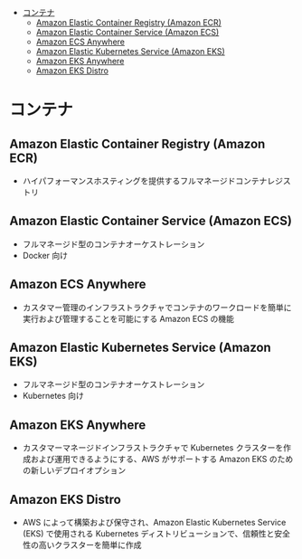 - [コンテナ](#コンテナ)
  - [Amazon Elastic Container Registry (Amazon ECR)](#amazon-elastic-container-registry-amazon-ecr)
  - [Amazon Elastic Container Service (Amazon ECS)](#amazon-elastic-container-service-amazon-ecs)
  - [Amazon ECS Anywhere](#amazon-ecs-anywhere)
  - [Amazon Elastic Kubernetes Service (Amazon EKS)](#amazon-elastic-kubernetes-service-amazon-eks)
  - [Amazon EKS Anywhere](#amazon-eks-anywhere)
  - [Amazon EKS Distro](#amazon-eks-distro)

# コンテナ

## Amazon Elastic Container Registry (Amazon ECR)
* ハイパフォーマンスホスティングを提供するフルマネージドコンテナレジストリ

## Amazon Elastic Container Service (Amazon ECS)
* フルマネージド型のコンテナオーケストレーション
* Docker 向け

## Amazon ECS Anywhere
* カスタマー管理のインフラストラクチャでコンテナのワークロードを簡単に実行および管理することを可能にする Amazon ECS の機能

## Amazon Elastic Kubernetes Service (Amazon EKS)
* フルマネージド型のコンテナオーケストレーション
* Kubernetes 向け

## Amazon EKS Anywhere
* カスタマーマネージドインフラストラクチャで Kubernetes クラスターを作成および運用できるようにする、AWS がサポートする Amazon EKS のための新しいデプロイオプション

## Amazon EKS Distro
* AWS によって構築および保守され、Amazon Elastic Kubernetes Service (EKS) で使用される Kubernetes ディストリビューションで、信頼性と安全性の高いクラスターを簡単に作成
